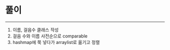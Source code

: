 # 풀이

------------------------------------------------------------------------------------

1. 이름, 걸음수 클래스 작성
2. 걸음 수와 이름 사전순으로 comparable
3. hashmap에 쭉 넣다가 arraylist로 옮기고 정렬